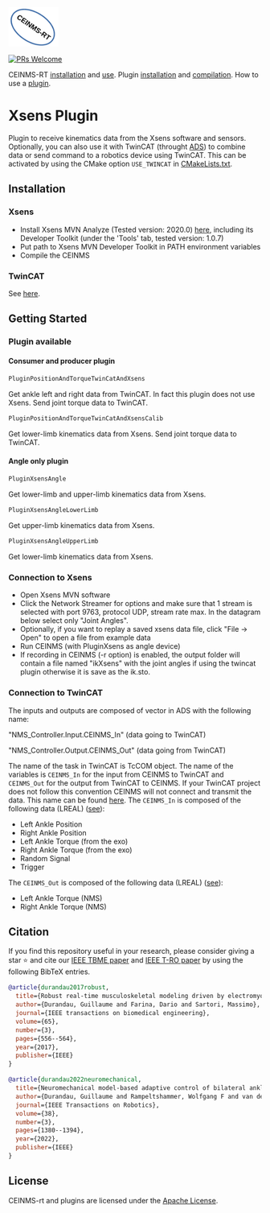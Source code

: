 <img src="https://github.com/CEINMS-RT/ceinmsrt-core-cpp/blob/main/CEINMS-RT_V2_ICON.png" width="100" alt="CEINMS-RT logo">

[![PRs Welcome](https://img.shields.io/badge/PRs-welcome-brightgreen.svg)]()

CEINMS-RT [installation](https://ceinms-docs.readthedocs.io/en/latest/Installation%20%5BWindows%5D.html) and [use](https://ceinms-docs.readthedocs.io/en/latest/Tutorial%20%5BWindows%5D%5BUbuntu%5D.html).
Plugin [installation](#xsens-plugin) and [compilation](https://ceinms-docs.readthedocs.io/en/latest/Compilation%20%5BWindows%5D.html). How to use a [plugin](#getting-started).

# Xsens Plugin

Plugin to receive kinematics data from the Xsens software and sensors. Optionally, you can also use it with TwinCAT (throught [ADS](https://www.beckhoff.com/en-ca/products/automation/twincat/tc1xxx-twincat-3-base/tc1000.html)) to combine data or send command to a robotics device using TwinCAT. This can be activated by using the CMake option ``USE_TWINCAT`` in [CMakeLists.txt](CMakeLists.txt#L9).

## Installation

### Xsens

* Install Xsens MVN Analyze (Tested version: 2020.0) [here](https://www.xsens.com/software-downloads?hsCtaTracking=62e6fd16-1936-4f65-9660-f85c413320da%7C3912eea5-ec35-43d9-b6fb-e2d1be46ee71), including its Developer Toolkit (under the 'Tools' tab, tested version: 1.0.7)
* Put path to Xsens MVN Developer Toolkit in PATH environment variables
* Compile the CEINMS

### TwinCAT

See [here](CMakeLists.txt).

## Getting Started

### Plugin available

#### Consumer and producer plugin

``` xml
PluginPositionAndTorqueTwinCatAndXsens
```

Get ankle left and right data from TwinCAT. In fact this plugin does not use Xsens. Send joint torque data to TwinCAT.

``` xml
PluginPositionAndTorqueTwinCatAndXsensCalib
```

Get lower-limb kinematics data from Xsens. Send joint torque data to TwinCAT.

#### Angle only plugin

``` xml
PluginXsensAngle
```

Get lower-limb and upper-limb kinematics data from Xsens.

``` xml
PluginXsensAngleLowerLimb
```

Get upper-limb kinematics data from Xsens.

``` xml
PluginXsensAngleUpperLimb 
```

Get lower-limb kinematics data from Xsens.

### Connection to Xsens

* Open Xsens MVN software
* Click the Network Streamer for options and make sure that 1 stream is selected with port 9763, protocol UDP, stream rate max. In the datagram below select only "Joint Angles".
* Optionally, if you want to replay a saved xsens data file, click "File -> Open" to open a file from example data
* Run CEINMS (with PluginXsens as angle device)
* If recording in CEINMS (-r option) is enabled, the output folder will contain a file named "ikXsens" with the joint angles if using the twincat plugin otherwise it is save as the ik.sto.

### Connection to TwinCAT

The inputs and outputs are composed of vector in ADS with the following name:

"NMS_Controller.Input.CEINMS_In" (data going to TwinCAT)

"NMS_Controller.Output.CEINMS_Out" (data going from TwinCAT)

The name of the task in TwinCAT is TcCOM object. The name of the variables is ``CEINMS_In`` for the input from CEINMS to TwinCAT and ``CEINMS_Out`` for the output from TwinCAT to CEINMS.
If your TwinCAT project does not follow this convention CEINMS will not connect and transmit the data.
This name can be found [here](src/PluginPositionAndTorqueTwinCatAndXsens.cpp#L26).
The ``CEINMS_In`` is composed of the following data (LREAL) ([see](src/PluginPositionAndTorqueTwinCatAndXsens.cpp#L67)):

* Left Ankle Position
* Right Ankle Position
* Left Ankle Torque (from the exo)
* Right Ankle Torque (from the exo)
* Random Signal
* Trigger

The ``CEINMS_Out`` is composed of the following data (LREAL) ([see](src/PluginPositionAndTorqueTwinCatAndXsens.cpp#L195)):

* Left Ankle Torque (NMS)
* Right Ankle Torque (NMS)

## Citation

If you find this repository useful in your research, please consider giving a star ⭐ and cite our [IEEE TBME paper](https://spiral.imperial.ac.uk/bitstream/10044/1/48309/2/durandau%202017.pdf) and [IEEE T-RO paper](https://arxiv.org/abs/2108.00980) by using the following BibTeX entries.

```BibTeX
@article{durandau2017robust,
  title={Robust real-time musculoskeletal modeling driven by electromyograms},
  author={Durandau, Guillaume and Farina, Dario and Sartori, Massimo},
  journal={IEEE transactions on biomedical engineering},
  volume={65},
  number={3},
  pages={556--564},
  year={2017},
  publisher={IEEE}
}
```

```BibTeX
@article{durandau2022neuromechanical,
  title={Neuromechanical model-based adaptive control of bilateral ankle exoskeletons: biological joint torque and electromyogram reduction across walking conditions},
  author={Durandau, Guillaume and Rampeltshammer, Wolfgang F and van der Kooij, Herman and Sartori, Massimo},
  journal={IEEE Transactions on Robotics},
  volume={38},
  number={3},
  pages={1380--1394},
  year={2022},
  publisher={IEEE}
}
```

## License

CEINMS-rt and plugins are licensed under the [Apache License](LICENSE).
